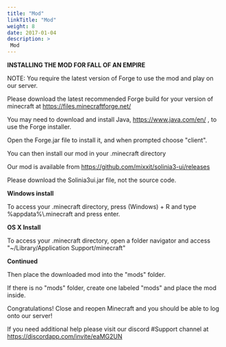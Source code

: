 ```yaml
---
title: "Mod"
linkTitle: "Mod"
weight: 8
date: 2017-01-04
description: >
 Mod
---
```


**INSTALLING THE MOD FOR FALL OF AN EMPIRE**

NOTE: You require the latest version of Forge to use the mod and play on our server.

Please download the latest recommended Forge build for your version of minecraft at https://files.minecraftforge.net/

You may need to download and install Java, https://www.java.com/en/ , to use the Forge installer.

Open the Forge.jar file to install it, and when prompted choose "client".

You can then install our mod in your .minecraft directory

Our mod is available from https://github.com/mixxit/solinia3-ui/releases

Please download the Solinia3ui.jar file, not the source code.

**Windows install**

To access your .minecraft directory, press (Windows) + R and type %appdata%\\.minecraft and press enter.

**OS X Install**

To access your .minecraft directory, open a folder navigator and access "~/Library/Application Support/minecraft"

**Continued**

Then place the downloaded mod into the "mods" folder.

If there is no "mods" folder, create one labeled "mods" and place the mod inside.

Congratulations! Close and reopen Minecraft and you should be able to log onto our server!

If you need additional help please visit our discord #Support channel at https://discordapp.com/invite/eaMG2UN

